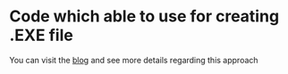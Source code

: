 # Code which able to use for creating .EXE file

You can visit the [blog](http://common-remarks.com/from_python_to_exe/) and see more details regarding this approach 